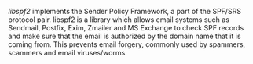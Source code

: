 *libspf2* implements the Sender Policy Framework, a part of the SPF/SRS protocol pair. libspf2 is a library which allows email systems such as Sendmail, Postfix, Exim, Zmailer and MS Exchange to check SPF records and make sure that the email is authorized by the domain name that it is coming from. This prevents email forgery, commonly used by spammers, scammers and email viruses/worms.
